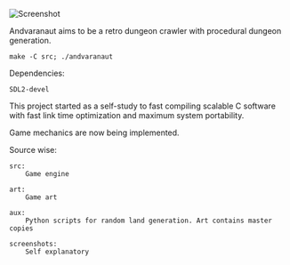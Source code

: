 ![Screenshot](screenshots/2018-02-17-143059_600x300_scrot.png)

Andvaranaut aims to be a retro dungeon crawler with procedural dungeon generation.

    make -C src; ./andvaranaut

Dependencies:

    SDL2-devel

This project started as a self-study to fast compiling scalable
C software with fast link time optimization and maximum system portability.

Game mechanics are now being implemented.

Source wise:

    src:
        Game engine

    art:
        Game art

    aux:
        Python scripts for random land generation. Art contains master copies

    screenshots:
        Self explanatory
